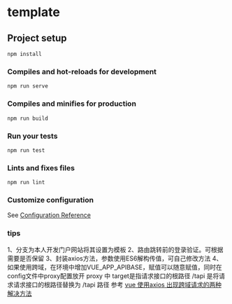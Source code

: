 # template

## Project setup
```
npm install
```

### Compiles and hot-reloads for development
```
npm run serve
```

### Compiles and minifies for production
```
npm run build
```

### Run your tests
```
npm run test
```

### Lints and fixes files
```
npm run lint
```

### Customize configuration
See [Configuration Reference](https://cli.vuejs.org/config/)



### tips
1、分支为本人开发门户网站将其设置为模板
2、路由跳转前的登录验证。可根据需要是否保留
3、封装axios方法，参数使用ES6解构传值，可自己修改方法
4、如果使用跨域，在环境中增加VUE_APP_APIBASE，赋值可以随意赋值，同时在config文件中proxy配置放开
proxy 中 target是指请求接口的根路径 /tapi 是将请求请求接口的根路径替换为 /tapi 路径
参考 [vue 使用axios 出现跨域请求的两种解决方法](https://blog.csdn.net/bhq1711617151/article/details/80250734) 


